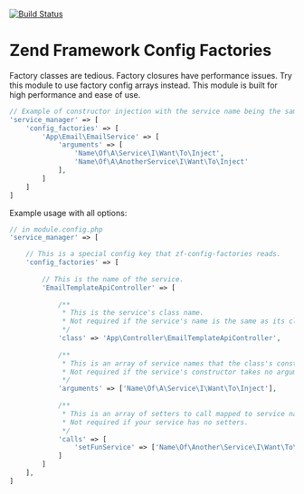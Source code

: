 [![Build Status](https://travis-ci.org/reliv/zf-config-factories.svg?branch=master)](https://travis-ci.org/reliv/zf-config-factories)

Zend Framework Config Factories
======
Factory classes are tedious. Factory closures have performance issues. Try this module to use factory config arrays instead. This module is built for high performance and ease of use.

```php
// Example of constructor injection with the service name being the same as its class name:
'service_manager' => [
    'config_factories' => [
        'App\Email\EmailService' => [
            'arguments' => [
                'Name\Of\A\Service\I\Want\To\Inject',
                'Name\Of\A\AnotherService\I\Want\To\Inject'
            ],
        ]
    ]
]
```

Example usage with all options:
```php
// in module.config.php
'service_manager' => [

    // This is a special config key that zf-config-factories reads.
    'config_factories' => [
    
        // This is the name of the service.
        'EmailTemplateApiController' => [
        
            /**
             * This is the service's class name.
             * Not required if the service's name is the same as its class name.
             */
            'class' => 'App\Controller\EmailTemplateApiController',
            
            /**
             * This is an array of service names that the class's constructor takes.
             * Not required if the service's constructor takes no arguments.
             */
            'arguments' => ['Name\Of\A\Service\I\Want\To\Inject'],
            
            /** 
             * This is an array of setters to call mapped to service names to inject into each setter.
             * Not required if your service has no setters.
             */ 
            'calls' => [
                'setFunService' => ['Name\Of\Another\Service\I\Want\To\Inject']
            ]
        ]
    ],
]
```
